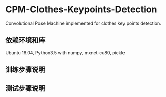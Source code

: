 # CPM-Clothes-Keypoints-Detection
Convolutional Pose Machine implemented for clothes key points detection.
## 依赖环境和库
Ubuntu 16.04, Python3.5 with
numpy, mxnet-cu80, pickle
## 训练步骤说明
## 测试步骤说明
